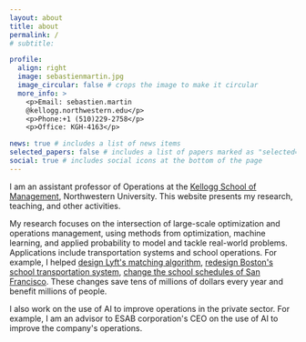```yaml
---
layout: about
title: about
permalink: /
# subtitle: 

profile:
  align: right
  image: sebastienmartin.jpg
  image_circular: false # crops the image to make it circular
  more_info: >
    <p>Email: sebastien.martin
    @kellogg.northwestern.edu</p>
    <p>Phone:+1 (510)229-2758</p>
    <p>Office: KGH-4163</p>

news: true # includes a list of news items
selected_papers: false # includes a list of papers marked as "selected={true}"
social: true # includes social icons at the bottom of the page
---
```


I am an assistant professor of Operations at the [Kellogg School of Management](https://www.kellogg.northwestern.edu/), Northwestern University. This website presents my research, teaching, and other activities.

My research focuses on the intersection of large-scale optimization and operations management, using methods from optimization, machine learning, and applied probability to model and tackle real-world problems. Applications include transportation systems and school operations. For example, I helped [design Lyft's matching algorithm](https://www.youtube.com/watch?v=AUEvoqR3D3M), [redesign Boston's school transportation system](http://online.wsj.com/public/resources/documents/print/WSJ_-A002-20170812.pdf), [change the school schedules of San Francisco](https://papers.ssrn.com/sol3/papers.cfm?abstract_id=4324076). These changes save tens of millions of dollars every year and benefit millions of people.

I also work on the use of AI to improve operations in the private sector. For example, I am an advisor to ESAB corporation's CEO on the use of AI to improve the company's operations.